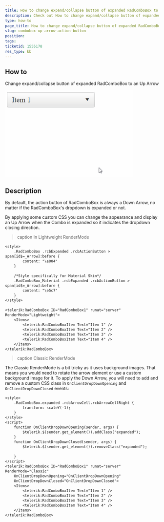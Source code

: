 ```yaml
---
title: How to change expand/collapse button of expanded RadComboBox to an Up Arrow
description: Check out How to change expand/collapse button of expanded RadComboBox to an Up Arrow
type: how-to
page_title: How to change expand/collapse button of expanded RadComboBox to an Up Arrow
slug: combobox-up-arrow-action-button
position: 
tags: 
ticketid: 1555178
res_type: kb
---
```


## How to

Change expand/collapse button of expanded RadComboBox to an Up Arrow

![Change action button](images/combobox-up-arrow-action-button.gif)

## Description

By default, the action button of RadComboBox is always a Down Arrow, no matter if the RadComboBox's dropdown is expanded or not.

By applying some custom CSS you can change the appearance and display an Up Arrow when the Combo is expanded so it indicates the dropdown closing direction.

>caption In Lightweight RenderMode

````ASPX
<style>
    .RadComboBox .rcbExpanded .rcbActionButton > span[id$=_Arrow]:before {
        content: "\e004"
    }

    /*Style specifically for Material Skin*/
    .RadComboBox_Material .rcbExpanded .rcbActionButton > span[id$=_Arrow]:before {
        content: "\e5c7"
    }
</style>

<telerik:RadComboBox ID="RadComboBox1" runat="server" RenderMode="Lightweight">
    <Items>
        <telerik:RadComboBoxItem Text="Item 1" />
        <telerik:RadComboBoxItem Text="Item 2" />
        <telerik:RadComboBoxItem Text="Item 3" />
        <telerik:RadComboBoxItem Text="Item 4" />
    </Items>
</telerik:RadComboBox>
````

>caption Classic RenderMode

The Classic RenderMode is a bit tricky as it uses background images. That means you would need to rotate the arrow element or use a custom background image for it. To apply the Down Arrow, you will need to add and remove a custom CSS class in `OnClientDropDownOpening` and `OnClientDropDownClosed` events:

````ASPX
<style>
    .RadComboBox.expanded .rcbArrowCell.rcbArrowCellRight {
        transform: scaleY(-1);
    }
</style>
<script>
    function OnClientDropDownOpening(sender, args) {
        $telerik.$(sender.get_element()).addClass("expanded");
    }
    function OnClientDropDownClosed(sender, args) {
        $telerik.$(sender.get_element()).removeClass("expanded");

    }
</script>
<telerik:RadComboBox ID="RadComboBox1" runat="server" RenderMode="Classic"
    OnClientDropDownOpening="OnClientDropDownOpening"
    OnClientDropDownClosed="OnClientDropDownClosed">
    <Items>
        <telerik:RadComboBoxItem Text="Item 1" />
        <telerik:RadComboBoxItem Text="Item 2" />
        <telerik:RadComboBoxItem Text="Item 3" />
        <telerik:RadComboBoxItem Text="Item 4" />
    </Items>
</telerik:RadComboBox>
````

